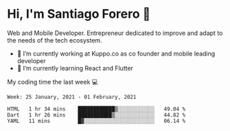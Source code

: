 # Hi, I'm Santiago Forero 👋
Web and Mobile Developer. Entrepreneur dedicated to improve and adapt to the needs of the tech ecosystem.

- 🔭 I’m currently working at Kuppo.co as co founder and mobile leading developer
- 🌱 I’m currently learning React and Flutter

My coding time the last week 💻
<!--START_SECTION:waka-->
```text
Week: 25 January, 2021 - 01 February, 2021

HTML   1 hr 34 mins    ████████████▒░░░░░░░░░░░░   49.04 % 
Dart   1 hr 26 mins    ███████████▒░░░░░░░░░░░░░   44.82 % 
YAML   11 mins         █▓░░░░░░░░░░░░░░░░░░░░░░░   06.14 % 
```
<!--END_SECTION:waka-->
